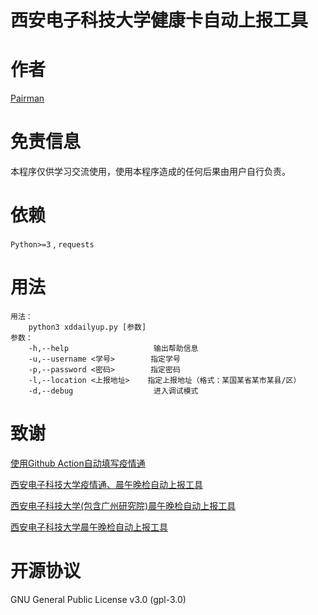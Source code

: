 # 西安电子科技大学健康卡自动上报工具

# 作者

[Pairman](https://github.com/Pairman)

# 免责信息

本程序仅供学习交流使用，使用本程序造成的任何后果由用户自行负责。

# 依赖

```Python>=3``` , ```requests```

# 用法

```
用法：
    python3 xddailyup.py [参数]
参数：
    -h,--help                   输出帮助信息
    -u,--username <学号>        指定学号
    -p,--password <密码>        指定密码
    -l,--location <上报地址>    指定上报地址（格式：某国某省某市某县/区）
    -d,--debug                  进入调试模式
```

# 致谢

[使用Github Action自动填写疫情通](https://cnblogs.com/soowin/p/13461451.html)

[西安电子科技大学疫情通、晨午晚检自动上报工具](https://github.com/jiang-du/Auto-dailyup)

[西安电子科技大学(包含广州研究院)晨午晚检自动上报工具](https://github.com/HANYIIK/Auto-dailyup)

[西安电子科技大学晨午晚检自动上报工具](https://github.com/cunzao/ncov)

# 开源协议

GNU General Public License v3.0 (gpl-3.0)
